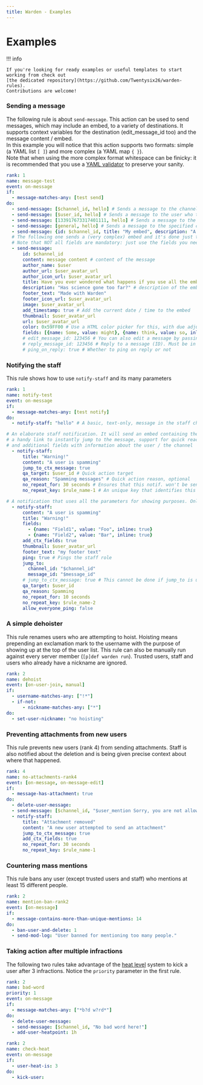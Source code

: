 ```yaml
---
title: Warden - Examples
---
```


# Examples

!!! info

    If you're looking for ready examples or useful templates to start working from check out
    [the dedicated repository](https://github.com/Twentysix26/warden-rules).
    Contributions are welcome!

### Sending a message
The following rule is about `send-message`. This action can be used to send messages, which may include an embed, to a variety of destinations. It supports context variables for the destination (edit_message_id too) and the message content / embed.  
In this example you will notice that this action supports two formats: simple (a YAML list `[ ]`) and more complex (a YAML map `{ }`).  
Note that when using the more complex format whitespace can be finicky: it is recommended that you use a [YAML validator](https://codebeautify.org/yaml-validator) to preserve your sanity.

```yaml
rank: 1
name: message-test
event: on-message
if:
  - message-matches-any: [test send]
do:
  - send-message: [$channel_id, hello] # Sends a message to the channel in the context
  - send-message: [$user_id, hello] # Sends a message to the user who triggered the rule
  - send-message: [133917673317401111, hello] # Sends a message to the specified id (channel or user)
  - send-message: [general, hello] # Sends a message to the specified channel (channel name)
  - send-message: {id: $channel_id, title: "My embed", description: "A simple embed"} # Sends a simple embed in the context's channel
  # The following one sends a (very complex) embed and it's done just to show the syntax
  # Note that NOT all fields are mandatory: just use the fields you need
  - send-message:
      id: $channel_id
      content: message content # content of the message
      author_name: $user
      author_url: $user_avatar_url
      author_icon_url: $user_avatar_url
      title: Have you ever wondered what happens if you use all the embed options?
      description: "Has science gone too far?" # description of the embed
      footer_text: "Made with Warden"
      footer_icon_url: $user_avatar_url
      image: $user_avatar_url
      add_timestamp: true # Add the current date / time to the embed
      thumbnail: $user_avatar_url
      url: $user_avatar_url
      color: 0x59FF00 # Use a HTML color picker for this, with due adjustments: #59FF00 -> 0x59FF00
      fields: [{name: Some, value: might}, {name: think, value: so, inline: false}] # These are the embed fields, you can add more than 2... Or fewer.
      # edit_message_id: 123456 # You can also edit a message by passing a valid message ID here. Empty values will be ignored.
      # reply_message_id: 123456 # Reply to a message (ID). Must be in the same channel the message is being sent in
      # ping_on_reply: true # Whether to ping on reply or not
```
### Notifying the staff
This rule shows how to use `notify-staff` and its many parameters  
```yaml
rank: 1
name: notify-test
event: on-message
if:
  - message-matches-any: [test notify]
do:
  - notify-staff: "hello" # A basic, text-only, message in the staff channel

# An elaborate staff notification. It will send an embed containing the title + description, 
# a handy link to instantly jump to the message, support for quick reactions
# and additional fields with information about the user / the channel 
  - notify-staff:
      title: "Warning!"
      content: "A user is spamming"
      jump_to_ctx_message: true
      qa_target: $user_id # Quick action target
      qa_reason: "Spamming messages" # Quick action reason, optional
      no_repeat_for: 30 seconds # Ensures that this notif. won't be sent again in the next 30 secs
      no_repeat_key: $rule_name-1 # An unique key that identifies this notif., make sure to set this too

# A notification that uses all the parameters for showing purposes. Only use the parameters you need
  - notify-staff:
      content: "A user is spamming"
      title: "Warning!"
      fields:
        - {name: "Field1", value: "Foo", inline: true}
        - {name: "Field2", value: "Bar", inline: true}
      add_ctx_fields: true
      thumbnail: $user_avatar_url
      footer_text: "my footer text"
      ping: true # Pings the staff role
      jump_to:
        channel_id: "$channel_id"
        message_id: "$message_id"
      # jump_to_ctx_message: true # This cannot be done if jump_to is used
      qa_target: $user_id
      qa_reason: Spamming
      no_repeat_for: 10 seconds
      no_repeat_key: $rule_name-2
      allow_everyone_ping: false
```
### A simple dehoister

This rule renames users who are attempting to hoist. Hoisting means prepending an exclamation mark to the username with the purpose of showing up at the top of the user list. This rule can also be manually run against every server member (`[p]def warden run`). Trusted users, staff and users who already have a nickname are ignored.
```yaml
rank: 2
name: dehoist
event: [on-user-join, manual]
if:
  - username-matches-any: ["!*"]
  - if-not:
      - nickname-matches-any: ["*"]
do:
  - set-user-nickname: "no hoisting"
```
### Preventing attachments from new users
This rule prevents new users (rank 4) from sending attachments. Staff is also notified about the deletion and is being given precise context about where that happened.
```yaml
rank: 4
name: no-attachments-rank4
event: [on-message, on-message-edit]
if:
  - message-has-attachment: true
do:
  - delete-user-message:
  - send-message: [$channel_id, "$user_mention Sorry, you are not allowed to send attachments."]
  - notify-staff:
      title: "Attachment removed"
      content: "A new user attempted to send an attachment"
      jump_to_ctx_message: true
      add_ctx_fields: true
      no_repeat_for: 30 seconds
      no_repeat_key: $rule_name-1
```
### Countering mass mentions
This rule bans any user (except trusted users and staff) who mentions at least 15 different people.
```yaml
rank: 2
name: mention-ban-rank2
event: [on-message]
if:
  - message-contains-more-than-unique-mentions: 14
do:
  - ban-user-and-delete: 1
  - send-mod-log: "User banned for mentioning too many people."
```
### Taking action after multiple infractions
The following two rules take advantage of the [heat level](/defender-docs/warden/overview#heat-level) system to kick a user after 3 infractions. Notice the `priority` parameter in the first rule.  
```yaml
rank: 2
name: bad-word
priority: 1
event: on-message
if:
  - message-matches-any: ["*b?d w?rd*"]
do:
  - delete-user-message:
  - send-message: [$channel_id, "No bad word here!"]
  - add-user-heatpoint: 1h
```

```yaml
rank: 2
name: check-heat
event: on-message
if:
  - user-heat-is: 3
do:
  - kick-user:
```